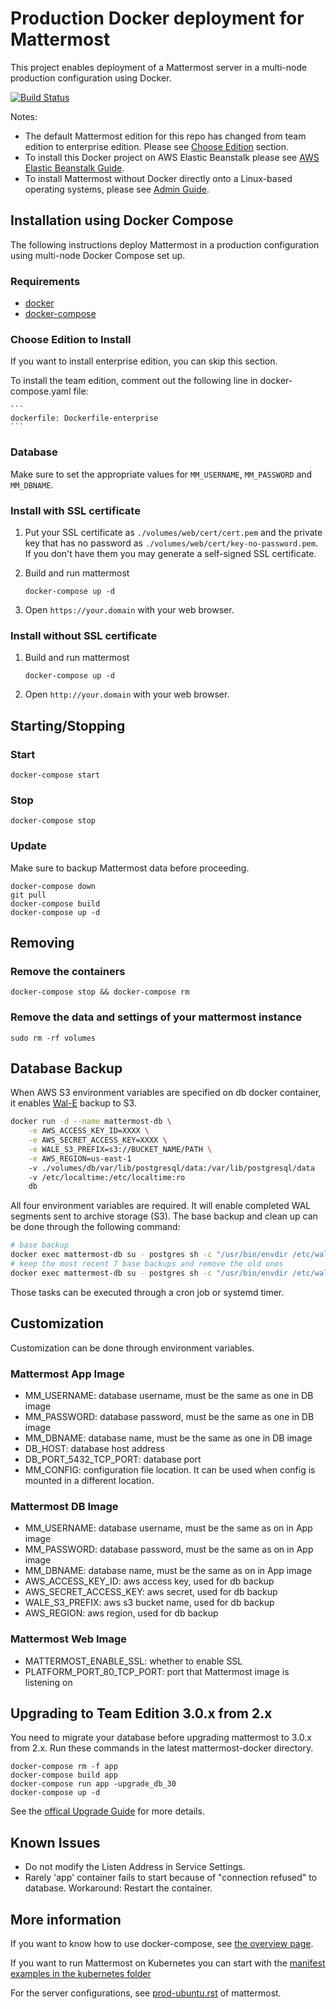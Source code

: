 # Production Docker deployment for Mattermost

This project enables deployment of a Mattermost server in a multi-node production configuration using Docker.

[![Build Status](https://travis-ci.org/mattermost/mattermost-docker.svg?branch=master)](https://travis-ci.org/mattermost/mattermost-docker)

Notes:
- The default Mattermost edition for this repo has changed from team edition to enterprise edition. Please see [Choose Edition](#choose-edition-to-install) section.
- To install this Docker project on AWS Elastic Beanstalk please see [AWS Elastic Beanstalk Guide](./README.aws.md).
- To install Mattermost without Docker directly onto a Linux-based operating systems, please see [Admin Guide](https://docs.mattermost.com/guides/administrator.html#installing-mattermost).

## Installation using Docker Compose

The following instructions deploy Mattermost in a production configuration using multi-node Docker Compose set up.

### Requirements

* [docker]
* [docker-compose]

### Choose Edition to Install

If you want to install enterprise edition, you can skip this section.

To install the team edition, comment out the following line in docker-compose.yaml file:

    ```
    dockerfile: Dockerfile-enterprise
    ```

### Database

Make sure to set the appropriate values for `MM_USERNAME`, `MM_PASSWORD` and `MM_DBNAME`.

### Install with SSL certificate

1. Put your SSL certificate as `./volumes/web/cert/cert.pem` and the private key that has
   no password as `./volumes/web/cert/key-no-password.pem`. If you don't have
   them you may generate a self-signed SSL certificate.

2. Build and run mattermost

    ```
    docker-compose up -d
    ```

3. Open `https://your.domain` with your web browser.

### Install without SSL certificate

1. Build and run mattermost

    ```
    docker-compose up -d
    ```

2. Open `http://your.domain` with your web browser.

## Starting/Stopping

### Start

    docker-compose start

### Stop

    docker-compose stop

### Update

Make sure to backup Mattermost data before proceeding.

    docker-compose down
    git pull
    docker-compose build
    docker-compose up -d

## Removing

### Remove the containers

    docker-compose stop && docker-compose rm

### Remove the data and settings of your mattermost instance

    sudo rm -rf volumes

## Database Backup

When AWS S3 environment variables are specified on db docker container, it enables [Wal-E](https://github.com/wal-e/wal-e) backup to S3.

```bash
docker run -d --name mattermost-db \
    -e AWS_ACCESS_KEY_ID=XXXX \
    -e AWS_SECRET_ACCESS_KEY=XXXX \
    -e WALE_S3_PREFIX=s3://BUCKET_NAME/PATH \
    -e AWS_REGION=us-east-1
    -v ./volumes/db/var/lib/postgresql/data:/var/lib/postgresql/data
    -v /etc/localtime:/etc/localtime:ro
    db
```

All four environment variables are required. It will enable completed WAL segments sent to archive storage (S3). The base backup and clean up can be done through the following command:

```bash
# base backup
docker exec mattermost-db su - postgres sh -c "/usr/bin/envdir /etc/wal-e.d/env /usr/local/bin/wal-e backup-push /var/lib/postgresql/data"
# keep the most recent 7 base backups and remove the old ones
docker exec mattermost-db su - postgres sh -c "/usr/bin/envdir /etc/wal-e.d/env /usr/local/bin/wal-e delete --confirm retain 7"
```
Those tasks can be executed through a cron job or systemd timer.

## Customization

Customization can be done through environment variables.

### Mattermost App Image

* MM_USERNAME: database username, must be the same as one in DB image
* MM_PASSWORD: database password, must be the same as one in DB image
* MM_DBNAME: database name, must be the same as one in DB image
* DB_HOST: database host address
* DB_PORT_5432_TCP_PORT: database port
* MM_CONFIG: configuration file location. It can be used when config is mounted in a different location.

### Mattermost DB Image

* MM_USERNAME: database username, must be the same as on in App image
* MM_PASSWORD: database password, must be the same as on in App image
* MM_DBNAME: database name, must be the same as on in App image
* AWS_ACCESS_KEY_ID: aws access key, used for db backup
* AWS_SECRET_ACCESS_KEY: aws secret, used for db backup
* WALE_S3_PREFIX: aws s3 bucket name, used for db backup
* AWS_REGION: aws region, used for db backup

### Mattermost Web Image

* MATTERMOST_ENABLE_SSL: whether to enable SSL
* PLATFORM_PORT_80_TCP_PORT: port that Mattermost image is listening on

## Upgrading to Team Edition 3.0.x from 2.x

You need to migrate your database before upgrading mattermost to 3.0.x from
2.x. Run these commands in the latest mattermost-docker directory.

    docker-compose rm -f app
    docker-compose build app
    docker-compose run app -upgrade_db_30
    docker-compose up -d

See the [offical Upgrade Guide](http://docs.mattermost.com/administration/upgrade.html) for more details.

## Known Issues

* Do not modify the Listen Address in Service Settings.
* Rarely 'app' container fails to start because of "connection refused" to
  database. Workaround: Restart the container.

## More information

If you want to know how to use docker-compose, see [the overview
page](https://docs.docker.com/compose).

If you want to run Mattermost on Kubernetes you can start with the [manifest examples in the kubernetes folder](contrib/kubernetes/README.md)

For the server configurations, see [prod-ubuntu.rst] of mattermost.

[docker]: http://docs.docker.com/engine/installation/
[docker-compose]: https://docs.docker.com/compose/install/
[prod-ubuntu.rst]: https://docs.mattermost.com/install/install-ubuntu-1404.html

